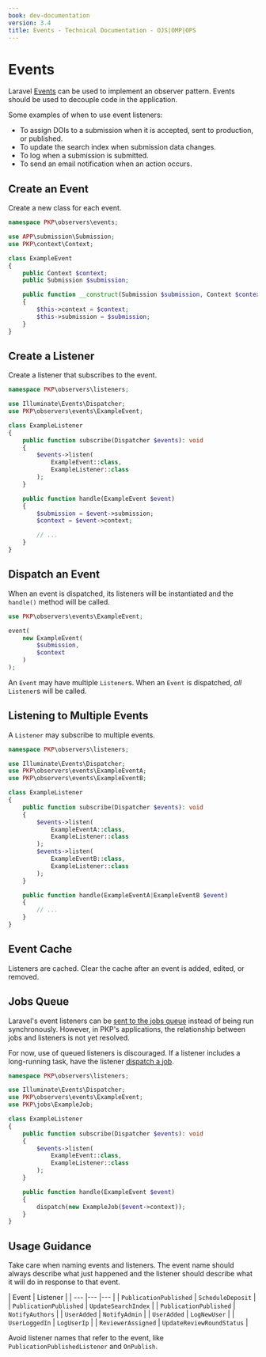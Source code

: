 ```yaml
---
book: dev-documentation
version: 3.4
title: Events - Technical Documentation - OJS|OMP|OPS
---
```


# Events

Laravel [Events](https://laravel.com/docs/9.x/events) can be used to implement an observer pattern. Events should be used to decouple code in the application.

Some examples of when to use event listeners:

- To assign DOIs to a submission when it is accepted, sent to production, or published.
- To update the search index when submission data changes.
- To log when a submission is submitted.
- To send an email notification when an action occurs.

## Create an Event

Create a new class for each event.

```php
namespace PKP\observers\events;

use APP\submission\Submission;
use PKP\context\Context;

class ExampleEvent
{
    public Context $context;
    public Submission $submission;

    public function __construct(Submission $submission, Context $context)
    {
        $this->context = $context;
        $this->submission = $submission;
    }
}
```

## Create a Listener

Create a listener that subscribes to the event.

```php
namespace PKP\observers\listeners;

use Illuminate\Events\Dispatcher;
use PKP\observers\events\ExampleEvent;

class ExampleListener
{
    public function subscribe(Dispatcher $events): void
    {
        $events->listen(
            ExampleEvent::class,
            ExampleListener::class
        );
    }

    public function handle(ExampleEvent $event)
    {
        $submission = $event->submission;
        $context = $event->context;

        // ...
    }
}
```

## Dispatch an Event

When an event is dispatched, its listeners will be instantiated and the `handle()` method will be called.

```php
use PKP\observers\events\ExampleEvent;

event(
    new ExampleEvent(
        $submission,
        $context
    )
);
```

An `Event` may have multiple `Listener`s. When an `Event` is dispatched, _all_ `Listener`s will be called.

## Listening to Multiple Events

A `Listener` may subscribe to multiple events.

```php
namespace PKP\observers\listeners;

use Illuminate\Events\Dispatcher;
use PKP\observers\events\ExampleEventA;
use PKP\observers\events\ExampleEventB;

class ExampleListener
{
    public function subscribe(Dispatcher $events): void
    {
        $events->listen(
            ExampleEventA::class,
            ExampleListener::class
        );
        $events->listen(
            ExampleEventB::class,
            ExampleListener::class
        );
    }

    public function handle(ExampleEventA|ExampleEventB $event)
    {
        // ...
    }
}
```

## Event Cache

Listeners are cached. Clear the cache after an event is added, edited, or removed.

## Jobs Queue

Laravel's event listeners can be [sent to the jobs queue](https://laravel.com/docs/9.x/events#queued-event-listeners) instead of being run synchronously. However, in PKP's applications, the relationship between jobs and listeners is not yet resolved.

For now, use of queued listeners is discouraged. If a listener includes a long-running task, have the listener [dispatch a job](./utilities-jobs).

```php
namespace PKP\observers\listeners;

use Illuminate\Events\Dispatcher;
use PKP\observers\events\ExampleEvent;
use PKP\jobs\ExampleJob;

class ExampleListener
{
    public function subscribe(Dispatcher $events): void
    {
        $events->listen(
            ExampleEvent::class,
            ExampleListener::class
        );
    }

    public function handle(ExampleEvent $event)
    {
        dispatch(new ExampleJob($event->context));
    }
}
```

## Usage Guidance

Take care when naming events and listeners. The event name should always describe what just happened and the listener should describe what it will do in response to that event.

| Event | Listener |
| --- |--- |--- |
| `PublicationPublished` | `ScheduleDeposit` |
| `PublicationPublished` | `UpdateSearchIndex` |
| `PublicationPublished` | `NotifyAuthors` |
| `UserAdded` | `NotifyAdmin` |
| `UserAdded` | `LogNewUser` |
| `UserLoggedIn` | `LogUserIp` |
| `ReviewerAssigned` | `UpdateReviewRoundStatus` |

Avoid listener names that refer to the event, like `PublicationPublishedListener` and `OnPublish`.
